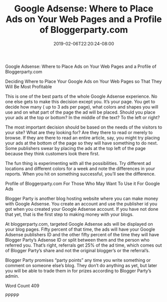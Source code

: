 ﻿---
title: "Google Adsense: Where to Place Ads on Your Web Pages and a Profile of Bloggerparty.com"
date: 2019-02-06T22:20:24-08:00
description: "Google Sense Tips for Web Success"
featured_image: "/images/Google Sense.jpg"
tags: ["Google Sense"]
---

Google Adsense: Where to Place Ads on Your Web Pages and a Profile of Bloggerparty.com

Deciding Where to Place Your Google Ads on Your Web Pages so That They Will Be Most Profitable

This is one of the best parts of the whole Google Adsense experience. No one else gets to make this decision except you.  It’s your page.  You get to decide how many ( up to 3 ads per page), what colors and shapes you will use and on what part of the page the ad will be placed.  Should you place your ads at the top or bottom?  In the middle of the text?  To the left or right?

The most important decision should be based on the needs of the visitors to your site?  What are they looking for? Are they there to read or merely to browse.  If they are there to read an entire article, say, you might try placing your ads at the bottom of the page so they will have something to do next.  Some publishers swear by placing the ads at the top left of the page because they think customers look there first.

The fun thing is experimenting with all the possibilities.  Try different ad locations and different colors for a week and note the differences in your reports.  When you hit on something successful, you’ll see the difference. 

Profile of Bloggerparty.com For Those Who May Want To Use it For Google Ads

Blogger Party is another blog hosting website where you can make money with Google Adsense.  You create an account and use the publisher id you got when you created your Google Adsense account.  If you have not done that yet, that is the first step to making money with your blogs.

At bloggerparty.com,  targeted Google Adsense ads will be displayed on your blog pages.  Fifty percent of that time, the ads will have your Google Adsense publishers ID and the other fifty percent of the time they will have Blogger Party’s Adsense ID or split between them and the person who referred you.  That’s right, referrals get 25% of the ad time, which comes out of Blogger Party’s share and not the original blogger’s or the referral’s.

Blogger Party promises “party points” any time you write something or comment on someone else’s blog.  They don’t do anything as yet, but later you will be able to trade them in for prizes according to Blogger Party’s admin.

Word Count 409

PPPPP
